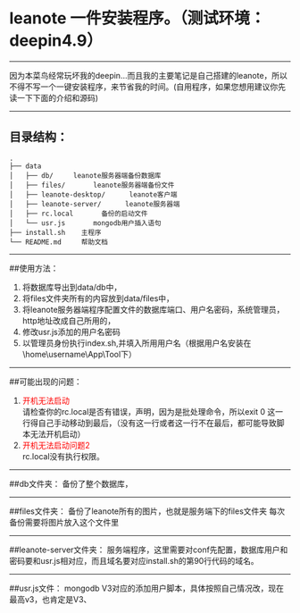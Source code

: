 # leanote 一件安装程序。（测试环境：deepin4.9）

----------
因为本菜鸟经常玩坏我的deepin...而且我的主要笔记是自己搭建的leanote，所以不得不写一个一键安装程序，来节省我的时间。(自用程序，如果您想用建议你先读一下下面的介绍和源码)

----------
## 目录结构：

    .
    ├── data
    │   ├── db/     leanote服务器端备份数据库
    │   ├── files/       leanote服务器端备份文件
    │   ├── leanote-desktop/      leanote客户端
    │   ├── leanote-server/      leanote服务器端
    │   ├── rc.local       备份的启动文件
    │   └── usr.js       mongodb用户插入语句
    ├── install.sh    主程序
    └── README.md     帮助文档
    
----------
##使用方法：

 1. 将数据库导出到data/db中，
 2. 将files文件夹所有的内容放到data/files中，
 3. 将leanote服务器端程序配置文件的数据库端口、用户名密码，系统管理员，http地址改成自己所用的，
 4. 修改usr.js添加的用户名密码
 5. 以管理员身份执行index.sh,并填入所用用户名（根据用户名安装在\home\username\App\Tool下）

----------
##可能出现的问题：

 1. <span style="color:red">开机无法启动</span><br>请检查你的rc.local是否有错误，声明，因为是批处理命令，所以exit 0 这一行得自己手动移动到最后，（没有这一行或者这一行不在最后，都可能导致脚本无法开机启动）
 2. <span style="color:red">开机无法启动问题2</span><br>rc.local没有执行权限。

----------
##db文件夹：
备份了整个数据库，

----------
##files文件夹：
备份了leanote所有的图片，也就是服务端下的files文件夹
每次备份需要将图片放入这个文件里


----------
##leanote-server文件夹：
服务端程序，这里需要对conf先配置，数据库用户和密码要和usr.js相对应，而且域名要对应install.sh的第90行代码的域名。

----------
##usr.js文件：
mongodb V3对应的添加用户脚本，具体按照自己情况改，现在最高v3，也肯定是V3、







